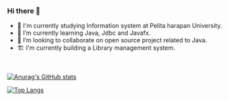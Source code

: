 ### Hi there 👋


- 🔭 I'm currently studying Information system at Pelita harapan University.
- 🌱 I’m currently learning Java, Jdbc and Javafx.
- 👯 I’m looking to collaborate on open source project related to Java.
- 🏗️	I'm currently building a Library management system.
<br>

[![Anurag's GitHub stats](https://github-readme-stats.vercel.app/api?username=ziancarlos)](https://github.com/anuraghazra/github-readme-stats)
<br>

[![Top Langs](https://github-readme-stats.vercel.app/api/top-langs/?username=ziancarlos&layout=compact)](https://github.com/anuraghazra/github-readme-stats)




